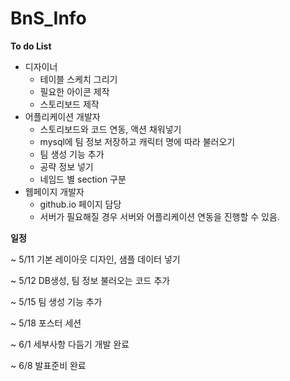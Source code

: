 # BnS_Info

**To do List**

- 디자이너 
  - 테이블 스케치 그리기
  - 필요한 아이콘 제작
  - 스토리보드 제작
- 어플리케이션 개발자 
  - 스토리보드와 코드 연동, 액션 채워넣기
  - mysql에 팀 정보 저장하고 캐릭터 명에 따라 불러오기
  - 팀 생성 기능 추가
  - 공략 정보 넣기
  - 네임드 별 section 구분
- 웹페이지 개발자
  - github.io 페이지 담당
  - 서버가 필요해질 경우 서버와 어플리케이션 연동을 진행할 수 있음.



**일정**

~ 5/11 기본 레이아웃 디자인, 샘플 데이터 넣기

~ 5/12 DB생성, 팀 정보 불러오는 코드 추가

~ 5/15 팀 생성 기능 추가

~ 5/18 포스터 세션

~ 6/1 세부사항 다듬기 개발 완료

~ 6/8 발표준비 완료 